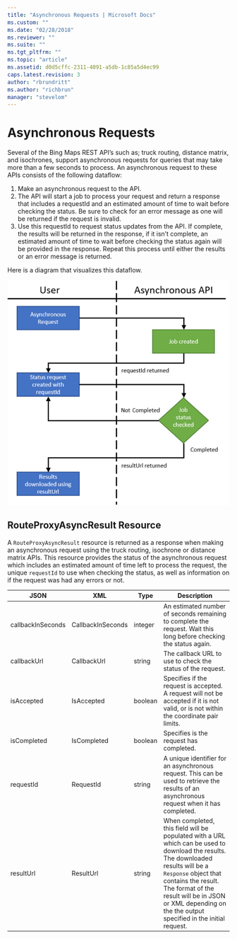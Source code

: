```yaml
---
title: "Asynchronous Requests | Microsoft Docs"
ms.custom: ""
ms.date: "02/28/2018"
ms.reviewer: ""
ms.suite: ""
ms.tgt_pltfrm: ""
ms.topic: "article"
ms.assetid: d0d5cffc-2311-4091-a5db-1c85a5d4ec99
caps.latest.revision: 3
author: "rbrundritt"
ms.author: "richbrun"
manager: "stevelom"
---
```

# Asynchronous Requests
Several of the Bing Maps REST API’s such as; truck routing, distance matrix, and isochrones, support asynchronous requests for queries that may take more than a few seconds to process. An asynchronous request to these APIs consists of the following dataflow:

1.	Make an asynchronous request to the API.
2.	The API will start a job to process your request and return a response that includes a requestId and an estimated amount of time to wait before checking the status. Be sure to check for an error message as one will be returned if the request is invalid. 
3.	Use this requestId to request status updates from the API. If complete, the results will be returned in the response, if it isn’t complete, an estimated amount of time to wait before checking the status again will be provided in the response. Repeat this process until either the results or an error message is returned.

Here is a diagram that visualizes this dataflow.

![BMREST_ AsyncRequestDataFlow](../rest-services/media/bmrest-asyncrequestdataflow.png)

## RouteProxyAsyncResult Resource

A `RouteProxyAsyncResult` resource is returned as a response when making an asynchronous request using the truck routing, isochrone or distance matrix APIs. This resource provides the status of the asynchronous request which includes an estimated amount of time left to process the request, the unique `requestId` to use when checking the status, as well as information on if the request was had any errors or not.

| JSON              | XML               | Type    | Description   |
|-------------------|-------------------|---------|---------------|
| callbackInSeconds | CallbackInSeconds | integer | An estimated number of seconds remaining to complete the request. Wait this long before checking the status again. |
| callbackUrl       | CallbackUrl       | string  | The callback URL to use to check the status of the request. |
| isAccepted        | IsAccepted        | boolean | Specifies if the request is accepted. A request will not be accepted if it is not valid, or is not within the coordinate pair limits. |
| isCompleted       | IsCompleted       | boolean | Specifies is the request has completed. |
| requestId         | RequestId         | string  | A unique identifier for an asynchronous request. This can be used to retrieve the results of an asynchronous request when it has completed. |
| resultUrl         | ResultUrl         | string  | When completed, this field will be populated with a URL which can be used to download the results. The downloaded results will be a `Response` object that contains the result. The format of the result will be in JSON or XML depending on the the output specified in the initial request. |